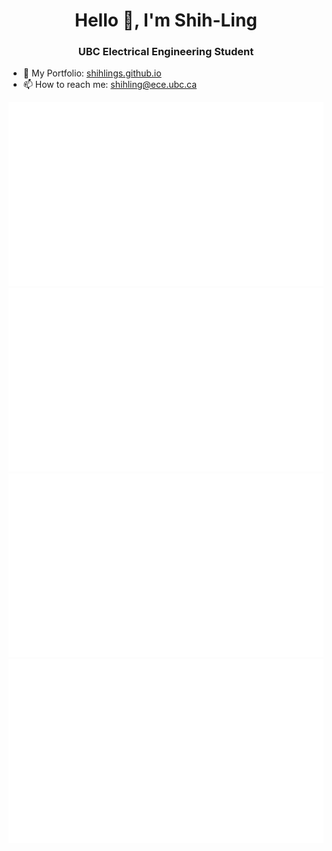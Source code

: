 <h1 align="center">Hello 👋, I'm Shih-Ling</h1>
<h3 align="center">UBC Electrical Engineering Student</h3>
<!--
- 🔭 I’m currently working on ...
- 🌱 I’m currently learning ...
- 👯 I’m looking to collaborate on ...
- 🤔 I’m looking for help with ... -->

- 💬 My Portfolio: <a href="https://shihlings.github.io" target="_blank">shihlings.github.io</a>
- 📫 How to reach me: <a href="mailto:shihling@ece.ubc.ca" target="_blank">shihling@ece.ubc.ca</a>

<!-- - ⚡ Fun fact: ...
-->
![](https://raw.githubusercontent.com/shihlings/github-stats/master/generated/overview.svg#gh-dark-mode-only)
![](https://raw.githubusercontent.com/shihlings/github-stats/master/generated/languages.svg#gh-dark-mode-only)
![](https://raw.githubusercontent.com/shihlings/github-stats/master/generated/overview.svg#gh-light-mode-only)
![](https://raw.githubusercontent.com/shihlings/github-stats/master/generated/languages.svg#gh-light-mode-only)
